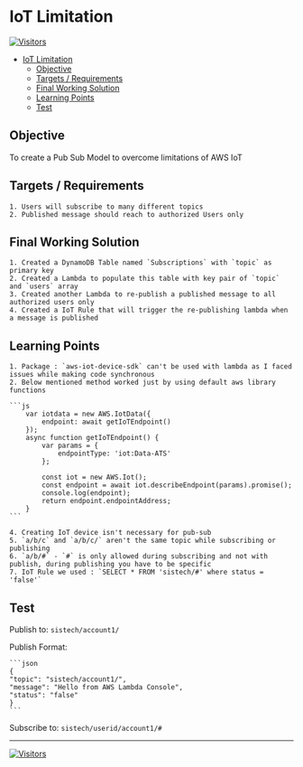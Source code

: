 # IoT Limitation

[![Visitors](https://api.visitorbadge.io/api/visitors?path=aasisodiya.nodejs.aws.iot.limitation&labelColor=%23ffa500&countColor=%23263759&labelStyle=upper)](https://visitorbadge.io/status?path=aasisodiya.nodejs.aws.iot.limitation)

- [IoT Limitation](#iot-limitation)
  - [Objective](#objective)
  - [Targets / Requirements](#targets--requirements)
  - [Final Working Solution](#final-working-solution)
  - [Learning Points](#learning-points)
  - [Test](#test)

## Objective

To create a Pub Sub Model to overcome limitations of AWS IoT

## Targets / Requirements

    1. Users will subscribe to many different topics
    2. Published message should reach to authorized Users only

## Final Working Solution

    1. Created a DynamoDB Table named `Subscriptions` with `topic` as primary key
    2. Created a Lambda to populate this table with key pair of `topic` and `users` array
    3. Created another Lambda to re-publish a published message to all authorized users only
    4. Created a IoT Rule that will trigger the re-publishing lambda when a message is published

## Learning Points

    1. Package : `aws-iot-device-sdk` can't be used with lambda as I faced issues while making code synchronous
    2. Below mentioned method worked just by using default aws library functions

    ```js
        var iotdata = new AWS.IotData({
            endpoint: await getIoTEndpoint()
        });
        async function getIoTEndpoint() {
            var params = {
                endpointType: 'iot:Data-ATS'
            };

            const iot = new AWS.Iot();
            const endpoint = await iot.describeEndpoint(params).promise();
            console.log(endpoint);
            return endpoint.endpointAddress;
        }
    ```

    4. Creating IoT device isn't necessary for pub-sub
    5. `a/b/c` and `a/b/c/` aren't the same topic while subscribing or publishing
    6. `a/b/#` - `#` is only allowed during subscribing and not with publish, during publishing you have to be specific
    7. IoT Rule we used : `SELECT * FROM 'sistech/#' where status = 'false'`

## Test

Publish to: `sistech/account1/`

Publish Format:

    ```json
    {
    "topic": "sistech/account1/",
    "message": "Hello from AWS Lambda Console",
    "status": "false"
    }
    ```

Subscribe to: `sistech/userid/account1/#`

---

[![Visitors](https://api.visitorbadge.io/api/visitors?path=aasisodiya.nodejs&label=aasisodiya/nodejs&labelColor=%23ffa500&countColor=%23263759&labelStyle=upper)](https://visitorbadge.io/status?path=aasisodiya.nodejs)
